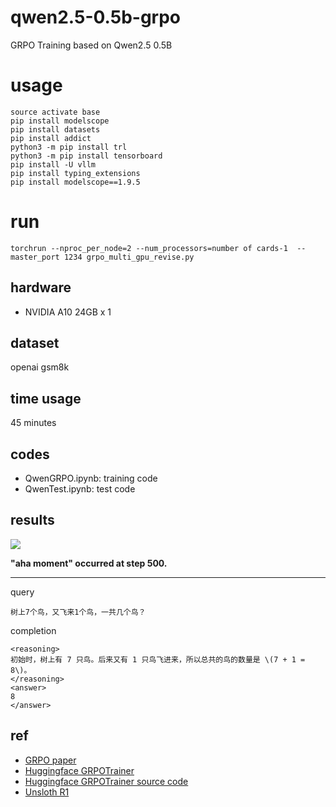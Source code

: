 # qwen2.5-0.5b-grpo

GRPO Training based on Qwen2.5 0.5B 

# usage

```
source activate base
pip install modelscope
pip install datasets
pip install addict
python3 -m pip install trl
python3 -m pip install tensorboard
pip install -U vllm
pip install typing_extensions
pip install modelscope==1.9.5
```

# run
```
torchrun --nproc_per_node=2 --num_processors=number of cards-1  --master_port 1234 grpo_multi_gpu_revise.py
```


## hardware

* NVIDIA A10 24GB x 1

## dataset

openai gsm8k

## time usage

45 minutes

## codes

* QwenGRPO.ipynb: training code
* QwenTest.ipynb: test code

## results

![](./tensorboard.png)

**"aha moment" occurred at step 500.**

---- 

query

```
树上7个鸟，又飞来1个鸟，一共几个鸟？
```

completion

```
<reasoning>
初始时，树上有 7 只鸟。后来又有 1 只鸟飞进来，所以总共的鸟的数量是 \(7 + 1 = 8\)。
</reasoning>
<answer>
8
</answer>
```

## ref

* [GRPO paper](refs/grpo/GRPO：Group%20Relative%20Policy%20Optimization.pdf)
* [Huggingface GRPOTrainer](https://huggingface.co/docs/trl/main/en/grpo_trainer)
* [Huggingface GRPOTrainer source code](https://github.com/huggingface/trl/blob/main/trl/trainer/grpo_trainer.py)
* [Unsloth R1](https://unsloth.ai/blog/r1-reasoning)
